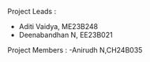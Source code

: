 Project Leads :
- Aditi Vaidya, ME23B248
- Deenabandhan N, EE23B021

Project Members :
-Anirudh N,CH24B035
